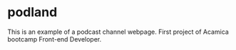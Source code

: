 # podland
This is an example of a podcast channel webpage. First project of Acamica bootcamp Front-end Developer.
